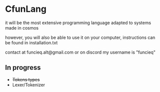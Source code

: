 <h1>CfunLang</h1>
<p>it will be the most extensive programming language adapted to systems made in cosmos</p>
<p>however, you will also be able to use it on your computer, instructions can be found in installation.txt</p>

<p>contact at funcieq.alt@gmail.com or on discord my username is "funcieq"</p>

## In progress
<ul>
<li><del>Tokens types</del></li>
<li>Lexer/Tokenizer</li>
</ul>